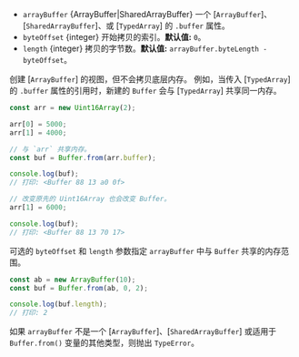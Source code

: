 <!-- YAML
added: v5.10.0
-->

* `arrayBuffer` {ArrayBuffer|SharedArrayBuffer} 一个 [`ArrayBuffer`]、[`SharedArrayBuffer`]、或 [`TypedArray`] 的 `.buffer` 属性。
* `byteOffset` {integer} 开始拷贝的索引。**默认值:** `0`。
* `length` {integer} 拷贝的字节数。**默认值:** `arrayBuffer.byteLength - byteOffset`。

创建 [`ArrayBuffer`] 的视图，但不会拷贝底层内存。
例如，当传入 [`TypedArray`] 的 `.buffer` 属性的引用时，新建的 `Buffer` 会与 [`TypedArray`] 共享同一内存。

```js
const arr = new Uint16Array(2);

arr[0] = 5000;
arr[1] = 4000;

// 与 `arr` 共享内存。
const buf = Buffer.from(arr.buffer);

console.log(buf);
// 打印: <Buffer 88 13 a0 0f>

// 改变原先的 Uint16Array 也会改变 Buffer。
arr[1] = 6000;

console.log(buf);
// 打印: <Buffer 88 13 70 17>
```

可选的  `byteOffset` 和 `length` 参数指定 `arrayBuffer` 中与 `Buffer` 共享的内存范围。

```js
const ab = new ArrayBuffer(10);
const buf = Buffer.from(ab, 0, 2);

console.log(buf.length);
// 打印: 2
```

如果 `arrayBuffer` 不是一个 [`ArrayBuffer`]、[`SharedArrayBuffer`] 或适用于 `Buffer.from()` 变量的其他类型，则抛出 `TypeError`。

